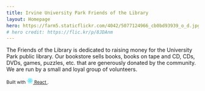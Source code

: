 ```yaml
---
title: Irvine University Park Friends of the Library
layout: Homepage
hero: https://farm5.staticflickr.com/4042/5077124966_cb0bd93939_o_d.jpg
# hero credit: https://flic.kr/p/8JDAnm
---
```


The Friends of the Library is dedicated to raising money for the University
Park public library. Our bookstore sells books, books on tape and CD, CDs,
DVDs, games, puzzles, etc. that are generously donated by the community. We are
run by a small and loyal group of volunteers.

<small>
  Built with
  <a href="https://facebook.github.io/react/">
    <img alt="" src="assets/react.svg" width="16" height="16" />
    React
  </a>.
</small>
